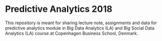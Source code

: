 # Predictive Analytics 2018
This repository is meant for sharing lecture note, assignments and data for predictive analytics module in Big Data Analytics (LA) and Big Social Data Analytics (LA) course at Copenhagen Business School, Denmark.

